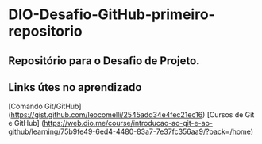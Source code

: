 # DIO-Desafio-GitHub-primeiro-repositorio
## Repositório para o Desafio de Projeto.
## Links útes no aprendizado
[Comando Git/GitHub] (https://gist.github.com/leocomelli/2545add34e4fec21ec16)
[Cursos de Git e GitHub] (https://web.dio.me/course/introducao-ao-git-e-ao-github/learning/75b9fe49-6ed4-4480-83a7-7e37fc356aa9/?back=/home)
